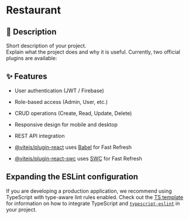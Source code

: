 # Restaurant

## 📖 Description
Short description of your project.  
Explain what the project does and why it is useful.
Currently, two official plugins are available:

## ✨ Features
- User authentication (JWT / Firebase)
- Role-based access (Admin, User, etc.)
- CRUD operations (Create, Read, Update, Delete)
- Responsive design for mobile and desktop
- REST API integration

- [@vitejs/plugin-react](https://github.com/vitejs/vite-plugin-react/blob/main/packages/plugin-react) uses [Babel](https://babeljs.io/) for Fast Refresh
- [@vitejs/plugin-react-swc](https://github.com/vitejs/vite-plugin-react/blob/main/packages/plugin-react-swc) uses [SWC](https://swc.rs/) for Fast Refresh

## Expanding the ESLint configuration

If you are developing a production application, we recommend using TypeScript with type-aware lint rules enabled. Check out the [TS template](https://github.com/vitejs/vite/tree/main/packages/create-vite/template-react-ts) for information on how to integrate TypeScript and [`typescript-eslint`](https://typescript-eslint.io) in your project.
